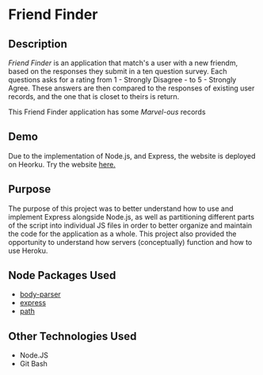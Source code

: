 # Friend Finder 

## Description

*Friend Finder* is an application that match's a user with a new friendm, based on the responses they submit in a ten question survey. Each questions asks for a rating from 1 - Strongly Disagree - to 5 - Strongly Agree. These answers are then compared to the responses of existing user records, and the one that is closet to theirs is return.

This Friend Finder application has some *Marvel-ous* records

## Demo

Due to the implementation of Node.js, and Express, the website is deployed on Heorku. Try the website [here.](https://obscure-fjord-17821.herokuapp.com/)


## Purpose

The purpose of this project was to better understand how to use and implement Express alongside Node.js, as well as partitioning different parts of the script into individual JS files in order to better organize and maintain the code for the application as a whole. This project also provided the opportunity to understand how servers (conceptually) function and how to use Heroku.

## Node Packages Used

* [body-parser](https://www.npmjs.com/package/body-parser)
* [express](https://www.npmjs.com/package/express)
* [path](https://www.npmjs.com/package/path)

## Other Technologies Used

* Node.JS
* Git Bash
